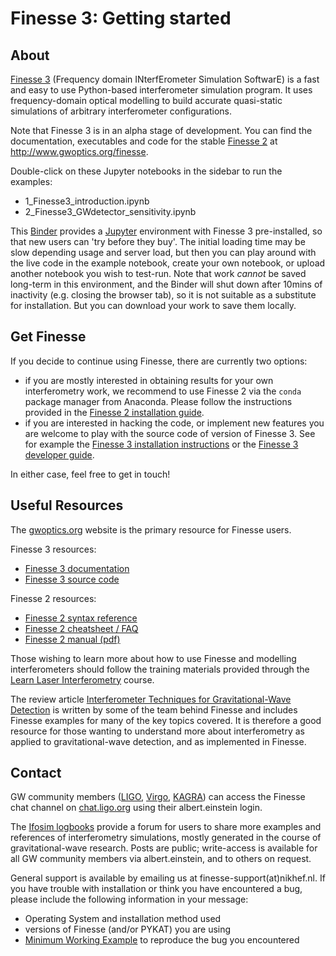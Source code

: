 # Finesse 3: Getting started

## About
[Finesse 3](https://Finesse.docs.ligo.org/Finesse3) (Frequency domain INterfErometer Simulation SoftwarE) is a fast and easy to use Python-based interferometer simulation program. It uses frequency-domain optical modelling to build accurate quasi-static simulations of arbitrary interferometer configurations.

Note that Finesse 3 is in an alpha stage of development. You can find the documentation, executables and code for the stable [Finesse 2](http://www.gwoptics.org/finesse/) at http://www.gwoptics.org/finesse.

Double-click on these Jupyter notebooks in the sidebar to run the examples:
* 1_Finesse3_introduction.ipynb
* 2_Finesse3_GWdetector_sensitivity.ipynb

This [Binder](https://mybinder.org/) provides a [Jupyter](https://jupyter.org/) environment with Finesse 3 pre-installed, so that new users can 'try before they buy'.  The initial loading time may be slow depending usage and server load, but then you can play around with the live code in the example notebook, create your own notebook, or upload another notebook you wish to test-run. Note that work *cannot* be saved long-term in this environment, and the Binder will shut down after 10mins of inactivity (e.g. closing the browser tab), so it is not suitable as a substitute for installation. But you can download your work to save them locally.

## Get Finesse
If you decide to continue using Finesse, there are currently two options: 
* if you are mostly interested in obtaining results for your own interferometry work, we recommend to use Finesse 2 via the `conda` package manager from Anaconda.  Please follow the instructions provided in the [Finesse 2 installation guide](http://www.gwoptics.org/finesse/download/Install.html).
* if you are interested in hacking the code, or implement new features you are welcome to play with the source code of version of Finesse 3. See for example the [Finesse 3 installation instructions](https://finesse.docs.ligo.org/finesse3/getting_started/install/) or the [Finesse 3 developer guide](https://finesse.docs.ligo.org/finesse3/developer/).

In either case, feel free to get in touch!

## Useful Resources
The [gwoptics.org](http://www.gwoptics.org) website is the primary resource for Finesse users.

Finesse 3 resources:
* [Finesse 3 documentation](https://finesse.docs.ligo.org/finesse3/)
* [Finesse 3 source code](https://git.ligo.org/finesse/finesse3)


Finesse 2 resources:
* [Finesse 2 syntax reference](http://www.gwoptics.org/finesse/reference/)
* [Finesse 2 cheatsheet / FAQ](http://www.gwoptics.org/finesse/reference/cheatsheet.php)
* [Finesse 2 manual (pdf)](http://www.gwoptics.org/finesse/download/manual.pdf)

Those wishing to learn more about how to use Finesse and modelling interferometers should follow the training materials provided through the [Learn Laser Interferometry](http://www.gwoptics.org/learn/) course.

The review article [Interferometer Techniques for Gravitational-Wave Detection](https://link.springer.com/article/10.1007/s41114-016-0002-8) is written by some of the team behind Finesse and includes Finesse examples for many of the key topics covered. It is therefore a good resource for those wanting to understand more about interferometry as applied to gravitational-wave detection, and as implemented in Finesse.

## Contact

GW community members ([LIGO](https://www.ligo.org/), [Virgo](http://www.virgo-gw.eu/), [KAGRA](https://gwcenter.icrr.u-tokyo.ac.jp/en/)) can access the Finesse chat channel on [chat.ligo.org](https://chat.ligo.org/ligo/channels/finesse) using their albert.einstein login. 

The [Ifosim logbooks](https://logbooks.ifosim.org/) provide a forum for users to share more examples and references of interferometry simulations, mostly generated in the course of gravitational-wave research. Posts are public; write-access is available for all GW community members via albert.einstein, and to others on request. <!-- link 'on request' somewhere? -->

General support is available by emailing us at finesse-support(at)nikhef.nl. If you have trouble with installation or think you have encountered a bug, please include the following information in your message:

 * Operating System and installation method used
 * versions of Finesse (and/or PYKAT) you are using 
 * [Minimum Working Example](https://en.wikipedia.org/wiki/Minimal_working_example) to reproduce the bug you encountered







